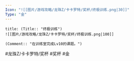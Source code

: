 ```yaml
---
Icon: "![[图片/游戏攻略/龙珠Z/卡卡罗特/奖杯/终极训练.png|30]]"
Type: "金"
---
```

```ad-common-gold-trophy
title: (Title:: "终极训练")
![[图片/游戏攻略/龙珠Z/卡卡罗特/奖杯/终极训练.png|100]]

(Comment:: "在训练室完成Lv10的课题。")
```

#龙珠Z/卡卡罗特/奖杯 #奖杯 #金
